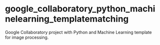 # google_collaboratory_python_machinelearning_templatematching
Google Collaboratory project with Python and Machine Learning template for image processing.
